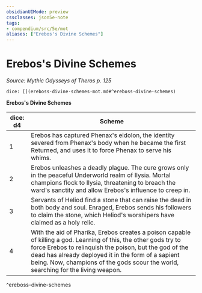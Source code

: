 ```yaml
---
obsidianUIMode: preview
cssclasses: json5e-note
tags:
- compendium/src/5e/mot
aliases: ["Erebos's Divine Schemes"]
---
```

# Erebos's Divine Schemes
*Source: Mythic Odysseys of Theros p. 125* 

`dice: [](ereboss-divine-schemes-mot.md#^ereboss-divine-schemes)`

**Erebos's Divine Schemes**

| dice: d4 | Scheme |
|----------|--------|
| 1 | Erebos has captured Phenax's eidolon, the identity severed from Phenax's body when he became the first Returned, and uses it to force Phenax to serve his whims. |
| 2 | Erebos unleashes a deadly plague. The cure grows only in the peaceful Underworld realm of Ilysia. Mortal champions flock to Ilysia, threatening to breach the ward's sanctity and allow Erebos's influence to creep in. |
| 3 | Servants of Heliod find a stone that can raise the dead in both body and soul. Enraged, Erebos sends his followers to claim the stone, which Heliod's worshipers have claimed as a holy relic. |
| 4 | With the aid of Pharika, Erebos creates a poison capable of killing a god. Learning of this, the other gods try to force Erebos to relinquish the poison, but the god of the dead has already deployed it in the form of a sapient being. Now, champions of the gods scour the world, searching for the living weapon. |
^ereboss-divine-schemes